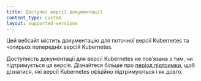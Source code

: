 ```yaml
---
title: Доступні версії документації
content_type: custom
layout: supported-versions
---
```


Цей вебсайт містить документацію для поточної версії Kubernetes та чотирьох попередніх версій Kubernetes.

Доступність документації для версії Kubernetes не повʼязана з тим, чи підтримується ця версія. Дізнайтеся більше про [період підтримки](/uk/releases/patch-releases/#support-period), щоб дізнатися, які версії Kubernetes офіційно підтримуються і як довго.
